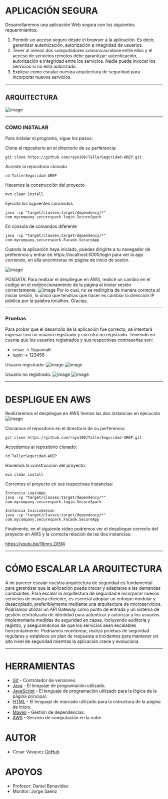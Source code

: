 # APLICACIÓN SEGURA

Desarrollaremos una aplicación Web segura con los siguientes requerimientos:
1. Permitir un acceso seguro desde el browser a la aplicación. Es decir, garantizar autenticación, autorización e integridad de usuarios.
2. Tener al menos dos computadores comunicacndose entre ellos y el acceso de servicios remotos debe garantizar: autenticación, autorización e integridad entre los servicios. Nadie puede invocar los servicios si no está autorizado.
3. Explicar como escalar nuestra arquitectura de seguridad para incorporar nuevos servicios.

---
## ARQUITECTURA
![image](https://github.com/rayo100/TallerSeguridad-AREP/assets/89558695/133c9d47-c742-4a99-bfd3-89fd1eeb5efb)


---
### CÓMO INSTALAR
Para instalar el programa, sigue los pasos:

Clone el repositorio en el directorio de su perferencia:

    git clone https://github.com/rayo100/TallerSeguridad-AREP.git
    
Accede al repositorio clonado

    cd TallerSeguridad-AREP

Hacemos la construcción del proyecto

    mvn clean install

Ejecuta los siguientes comandos 

    java -cp "target/classes;target/dependency/*" com.mycompany.securespark.login.SecureSpark

En consola de comandos diferente
    
    java -cp "target/classes;target/dependency/*" com.mycompany.securespark.Facade.SecureApp
    
Cuando la aplicación haya iniciado, puedes dirigirte a tu navegador de preferencia y entrar en https://localhost:5000/login para ver la app corriendo, 
en ella encontraras mi página de inicio de sesión.

![image](https://github.com/rayo100/TallerSeguridad-AREP/assets/89558695/38a1726c-ca7b-44cd-817c-e7a8b5d61aaa)

POSDATA: Para realizar el despliegue en AWS, realicé un cambio en el codigo en el redireccionamiento de la página al iniciar sesión correctamente.
![image](https://github.com/rayo100/TallerSeguridad-AREP/assets/89558695/956270a5-7080-488b-9d7e-a8b34ff5e06d)
Por lo cual, no se redirigiria de manera correcta al iniciar sesión, lo único que tendrias que hacer es cambiar la dirección IP pública por la palabra localhos. Gracias.


---
### Pruebas
Para probar que el desarrollo de la aplicación fue correcto, se intentará ingresar con un usuario registrado y con otro no registrado.
Teniendo en cuenta que los usuarios registrados y sus respectivas contraseñas son:
* cesar -> 1tapama6
* lupin -> 123456

Usuario registrado:
![image](https://github.com/rayo100/TallerSeguridad-AREP/assets/89558695/45308413-6417-46f8-b12f-03685221e48d)
![image](https://github.com/rayo100/TallerSeguridad-AREP/assets/89558695/6a713c16-1933-4e46-8383-2a9a1e1d0bb7)

Usuario no registrado:
![image](https://github.com/rayo100/TallerSeguridad-AREP/assets/89558695/b395fb74-cf46-4f49-8178-9d3acebeb775)
![image](https://github.com/rayo100/TallerSeguridad-AREP/assets/89558695/141fb678-8a1a-47d8-8816-6afcb33945e2)

	
---
# DESPLIGUE EN AWS
Realizaremos el despliegue en AWS
Vemos las dos instancias en ejecución
![image](https://github.com/rayo100/TallerSeguridad-AREP/assets/89558695/248c6afc-5adb-4a7c-aba7-7b6f5f30d854)

Clonamos el repositorio en el directorio de su perferencia:

    git clone https://github.com/rayo100/TallerSeguridad-AREP.git
    
Accedemos al repositorio clonado:

    cd TallerSeguridad-AREP

Hacemos la construcción del proyecto:

    mvn clean install

Corremos el proyecto en sus respectivas instancias:

	Instancia LoginApp
	java -cp "target/classes:target/dependency/*" com.mycompany.securespark.login.SecureSpark

 	Instancia InicioSesion
	java -cp "target/classes:target/dependency/*" com.mycompany.securespark.Facade.SecureApp

Finalmente, en el siguiente video podremos ver el despliegue correcto del proyecto en AWS y la correcta relación de las dos instancias:

https://youtu.be/16mrv_Dl5f4

---
# CÓMO ESCALAR LA ARQUITECTURA
A mi parecer escalar nuestra arquitectura de seguridad es fundamental para garantizar que la aplicación pueda crecer y adaptarse a las demandas cambiantes.
Para escalar la arquitectura de seguridad e incorporar nuevos servicios de manera eficiente, es esencial adoptar un enfoque modular y desacoplado, preferiblemente mediante una arquitectura de microservicios. Podriamos utilizar un API Gateway como punto de entrada y un sistema de gestión centralizada de identidad para autenticar y autorizar a los usuarios. Implementaria medidas de seguridad en capas, incluyendo auditoría y registro, y asegurandonos de que los servicios sean escalables horizontalmente. Podriamos monitorear, realiza pruebas de seguridad regulares y establece un plan de respuesta a incidentes para mantener un alto nivel de seguridad mientras la aplicación crece y evoluciona.

---
# HERRAMIENTAS

  * [Git](https://git-scm.com/) - Controlador de versiones.
  * [Java](https://www.java.com/) - El lenguaje de programación utilizado.
  * [JavaScript](https://www.javascript.com/) - El lenguaje de programación utilizado para la lógica de la página principal.
  * [HTML](https://html.com/document/) - El lenguaje de marcado utilizado para la estructura de la página de inicio.
  * [Maven](https://maven.apache.org/) - Gestión de dependencias.
  * [AWS](https://www.docker.com/) - Servicio de computación en la nube.

# AUTOR

  * Cesar Vásquez [GitHub](https://github.com/rayo100)

# APOYOS

  * Profesor: Daniel Benavides
  * Monitor: Jorge Saenz
